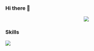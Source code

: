 ### Hi there 👋

<p align="center">
  <img src="https://capsule-render.vercel.app/api?type=waving&color=3DDC84&height=300&section=header&text=console.log('Hello World!')&fontSize=50" />
</p>

<h3>Skills</h3>
<img src="https://img.shields.io/badge/React-61DAFB?style=flat-square&logo=React&logoColor=white"/>

<!--
**Yooinhak/Yooinhak** is a ✨ _special_ ✨ repository because its `README.md` (this file) appears on your GitHub profile.

Here are some ideas to get you started:

- 🔭 I’m currently working on ...
- 🌱 I’m currently learning ...
- 👯 I’m looking to collaborate on ...
- 🤔 I’m looking for help with ...
- 💬 Ask me about ...
- 📫 How to reach me: ...
- 😄 Pronouns: ...
- ⚡ Fun fact: ...
-->
